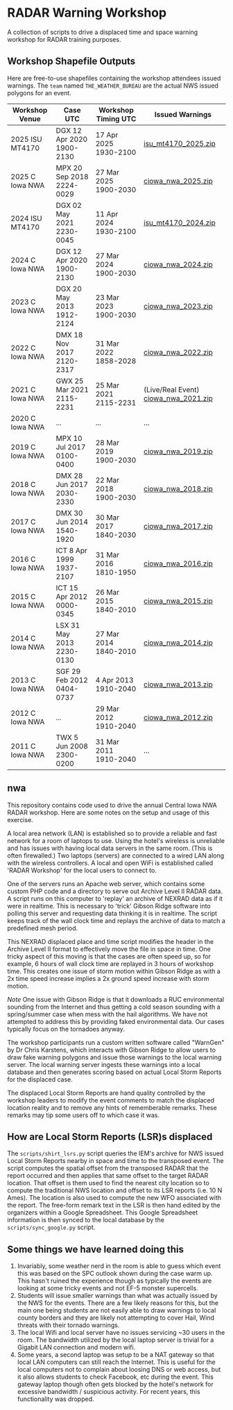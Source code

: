 RADAR Warning Workshop
======================

A collection of scripts to drive a displaced time and space warning workshop
for RADAR training purposes.

Workshop Shapefile Outputs
--------------------------

Here are free-to-use shapefiles containing the workshop attendees issued
warnings.  The `team` named `THE_WEATHER_BUREAU` are the actual NWS issued
polygons for an event.

Workshop Venue | Case UTC | Workshop Timing UTC | Issued Warnings
--- | --- | --- | ---
2025 ISU MT4170 | DGX 12 Apr 2020 1900-2130 | 17 Apr 2025 1930-2100 | [isu_mt4170_2025.zip](output/isu_mt4170_2025.zip)
2025 C Iowa NWA | MPX 20 Sep 2018 2224-0029 | 27 Mar 2025 1900-2030 | [ciowa_nwa_2025.zip](output/ciowa_nwa_2025.zip)
2024 ISU MT4170 | DGX 02 May 2021 2230-0045 | 11 Apr 2024 1930-2100 | [isu_mt4170_2024.zip](output/isu_mt4170_2024.zip)
2024 C Iowa NWA | DGX 12 Apr 2020 1900-2130 | 27 Mar 2024 1900-2030 | [ciowa_nwa_2024.zip](output/ciowa_nwa_2024.zip)
2023 C Iowa NWA | DGX 20 May 2013 1912-2124 | 23 Mar 2023 1900-2030 | [ciowa_nwa_2023.zip](output/ciowa_nwa_2023.zip)
2022 C Iowa NWA | DMX 18 Nov 2017 2120-2317 | 31 Mar 2022 1858-2028 | [ciowa_nwa_2022.zip](output/ciowa_nwa_2022.zip)
2021 C Iowa NWA | GWX 25 Mar 2021 2115-2231 | 25 Mar 2021 2115-2231 | (Live/Real Event) [ciowa_nwa_2021.zip](output/ciowa_nwa_2021.zip)
2020 C Iowa NWA | ... | ... | ...
2019 C Iowa NWA | MPX 10 Jul 2017 0100-0400 | 28 Mar 2019 1900-2030 | [ciowa_nwa_2019.zip](output/ciowa_nwa_2019.zip)
2018 C Iowa NWA | DMX 28 Jun 2017 2030-2330 | 22 Mar 2018 1900-2030 | [ciowa_nwa_2018.zip](output/ciowa_nwa_2018.zip)
2017 C Iowa NWA | DMX 30 Jun 2014 1540-1920 | 30 Mar 2017 1840-2030 | [ciowa_nwa_2017.zip](output/ciowa_nwa_2017.zip)
2016 C Iowa NWA | ICT  8 Apr 1999 1937-2107 | 31 Mar 2016 1810-1950 | [ciowa_nwa_2016.zip](output/ciowa_nwa_2016.zip)
2015 C Iowa NWA | ICT 15 Apr 2012 0000-0345 | 26 Mar 2015 1840-2010 | [ciowa_nwa_2015.zip](output/ciowa_nwa_2015.zip)
2014 C Iowa NWA | LSX 31 May 2013 2230-0130 | 27 Mar 2014 1840-2010 | [ciowa_nwa_2014.zip](output/ciowa_nwa_2014.zip)
2013 C Iowa NWA | SGF 29 Feb 2012 0404-0737 |  4 Apr 2013 1910-2040 | [ciowa_nwa_2013.zip](output/ciowa_nwa_2013.zip)
2012 C Iowa NWA | ... | 29 Mar 2012 1910-2040 | [ciowa_nwa_2012.zip](output/ciowa_nwa_2012.zip)
2011 C Iowa NWA | TWX 5 Jun 2008 2300-0200 | 31 Mar 2011 1910-2040 | ...

nwa
---

This repository contains code used to drive the annual Central Iowa NWA
RADAR workshop.  Here are some notes on the setup and usage of this
exercise.

A local area network (LAN) is established so to provide a reliable and
fast network for a room of laptops to use.  Using the hotel's wireless
is unreliable and has issues with having local data servers in the same
room.  (This is often firewalled.) Two laptops (servers) are connected to a wired LAN along with the
wireless controllers.  A local and open WiFi is established called
'RADAR Workshop' for the local users to connect to.

One of the servers runs an Apache web server, which contains some custom
PHP code and a directory to serve out Archive Level II RADAR data.  A
script runs on this computer to 'replay' an archive of NEXRAD data as if
it were in realtime.  This is necessary to 'trick' Gibson Ridge software
into polling this server and requesting data thinking it is in realtime.
The script keeps track of the wall clock time and replays the archive
of data to match a predefined mesh period.

This NEXRAD displaced place and time script modifies the header in the Archive
Level II format to effectively move the file in space in time.  One tricky
aspect of this moving is that the cases are often speed up, so for example,
6 hours of wall clock time are replayed in 3 hours of workshop time.  This
creates one issue of storm motion within Gibson Ridge as with a 2x time speed
increase implies a 2x ground speed increase with storm motion.

*Note* One issue with Gibson Ridge is that it downloads a RUC environmental
sounding from the Internet and thus getting a cold season sounding with a
spring/summer case when mess with the hail algorithms.  We have not attempted
to address this by providing faked environmental data.  Our cases typically
focus on the tornadoes anyway.

The workshop participants run a custom written software called "WarnGen" by
Dr Chris Karstens, which interacts with Gibson Ridge to allow users to draw
fake warning polygons and issue those warnings to the local warning server.  The
local warning server ingests these warnings into a local database and then
generates scoring based on actual Local Storm Reports for the displaced case.

The displaced Local Storm Reports are hand quality controlled by the workshop
leaders to modify the event comments to match the displaced location reality
and to remove any hints of rememberable remarks.  These remarks may tip some
users off to which case it was.

How are Local Storm Reports (LSR)s displaced
---------------------------------------------

The `scripts/shirt_lsrs.py` script queries the IEM's archive for NWS issued
Local Storm Reports nearby in space and time to the transposed event.  The
script computes the spatial offset from the transposed RADAR that the report
occurred and then applies that same offset to the target RADAR location. That
offset is them used to find the nearest city location so to compute the
traditional NWS location and offset to its LSR reports (i.e. 10 N Ames). The
location is also used to compute the new WFO associated with the report.  The
free-form remark text in the LSR is then hand edited by the organizers within
a Google Spreadsheet.  This Google Spreadsheet information is then synced to
the local database by the `scripts/sync_google.py` script.

Some things we have learned doing this
--------------------------------------

1. Invariably, some weather nerd in the room is able to guess which event this
was based on the SPC outlook shown during the case warm up.  This hasn't ruined
the experience though as typically the events are looking at some tricky events
and not EF-5 monster supercells.
2. Students will issue smaller warnings than what was actually issued by the
NWS for the events.  There are a few likely reasons for this, but the main one
being students are not easily able to draw warnings to local county borders and
they are likely not attempting to cover Hail, Wind threats with their tornado
warnings.
3. The local Wifi and local server have no issues servicing ~30 users in the room.
The bandwidth utilized by the local laptop server is trivial for a Gigabit LAN
connection and modern wifi.
4. Some years, a second laptop was setup to be a NAT gateway so that local LAN
computers can still reach the Internet.  This is useful for the local computers
not to complain about loosing DNS or web access, but it also allows students to
check Facebook, etc during the event.  This gateway laptop though often gets
blocked by the hotel's network for excessive bandwidth / suspicious activity.
For recent years, this functionality was dropped.
